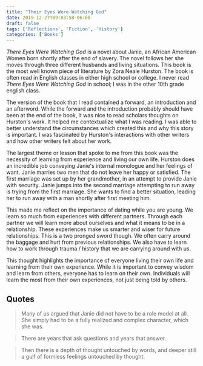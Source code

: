 ```yaml
---
title: "Their Eyes Were Watching God"
date: 2019-12-27T09:03:58-06:00
draft: false
tags: ['Reflections', 'Fiction', 'History']
categories: ['Books']
---
```


*There Eyes Were Watching God* is a novel about Janie, an African American Women born shortly after the end of slavery. The novel follows her she moves through three different husbands and living situations. This book is the most well known piece of literature by Zora Neale Hurston. The book is often read in English classes in either high school or college. I never read *There Eyes Were Watching God* in school; I was in the other 10th grade english class.

The version of the book that I read contained a forward, an introduction and an afterword. While the forward and the introduction probably should have been at the end of the book, it was nice to read scholars thoughts on Hurston's work. It helped me contextualize what I was reading. I was able to better understand the circumstances which created this and why this story is important. I was fascinated by Hurston's interactions with other writers and how other writers felt about her work.

The largest theme or lesson that spoke to me from this book was the necessity of learning from experience and living our own life. Hurston does an incredible job conveying Janie's internal monologue and her feelings of want. Janie marries two men that do not leave her happy or satisfied. The first marriage was set up by her grandmother, in an attempt to provide Janie with security. Janie jumps into the second marriage attempting to run away is trying from the first marriage. She wants to find a better situation, leading her to run away with a man shortly after first meeting him.

This made me reflect on the importance of dating while you are young. We learn so much from experiences with different partners. Through each partner we will learn more about ourselves and what it means to be in a relationship. These experiences make us smarter and wiser for future relationships. This is a two pronged sword though. We often carry around the baggage and hurt from previous relationships. We also have to learn how to work through trauma / history that we are carrying around with us.

This thought highlights the importance of everyone living their own life and learning from their own experience. While it is important to convey wisdom and learn from others, everyone has to learn on their own. Individuals will learn the most from their own experiences, not just being told by others.

## Quotes

>  Many of us argued that Janie did not have to be a role model at all. She simply had to be a fully realized and complex character, which she was.

<!-- -->

> There are years that ask questions and years that answer.

<!-- -->

> Then there is a depth of thought untouched by words, and deeper still a gulf of formless feelings untouched by thought.

